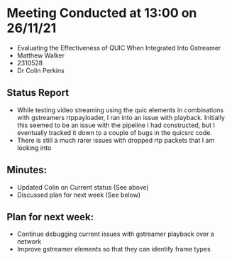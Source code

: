 # Meeting Conducted at 13:00 on 26/11/21

* Evaluating the Effectiveness of QUIC When Integrated Into Gstreamer
* Matthew Walker
* 2310528
* Dr Colin Perkins


## Status Report

* While testing video streaming using the quic elements in combinations with gstreamers rtppayloader, I ran into an issue with playback. Initially this seemed to be an issue with the pipeline I had constructed, but I eventually tracked it down to a couple of bugs in the quicsrc code.
* There is still a much rarer issues with dropped rtp packets that I am looking into



## Minutes:

* Updated Colin on Current status (See above)
* Discussed plan for next week (See below)

## Plan for next week:

- Continue debugging current issues with gstreamer playback over a network
- Improve gstreamer elements so that they can identify frame types


